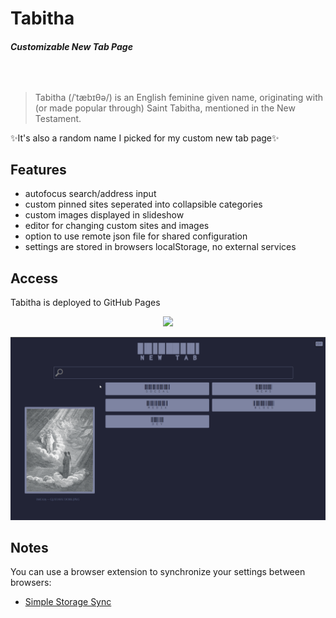 # Tabitha
##### _Customizable New Tab Page_
##### &nbsp;
 >Tabitha (/ˈtæbɪθə/) is an English feminine given name, originating with (or made popular through) Saint Tabitha, mentioned in the New Testament.
 
 ✨It's also a random name I picked for my custom new tab page✨
## Features
- autofocus search/address input
- custom pinned sites seperated into collapsible categories
- custom images displayed in slideshow
- editor for changing custom sites and images
- option to use remote json file for shared configuration
- settings are stored in browsers localStorage, no external services

## Access
Tabitha is deployed to GitHub Pages
<p align="center">
<a href="https://andrewiankidd.github.io/tabitha/">
	<img src="https://img.shields.io/badge/%F0%9F%A7%99%E2%80%8D%E2%99%80%EF%B8%8F%20Tabitha-purple.svg" height="50" />
</a>

![Screenshot](./src/assets/screencap.gif "Screenshot")
</p>

## Notes
You can use a browser extension to synchronize your settings between browsers:
 - [Simple Storage Sync](https://github.com/andrewiankidd/simple-storage-sync)